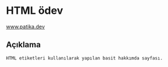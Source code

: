 # HTML ödev
www.patika.dev

## Açıklama
    HTML etiketleri kullanılarak yapılan basit hakkımda sayfası.

